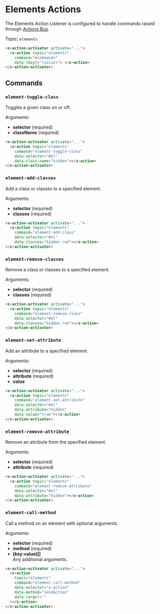 # Elements Actions

The Elements Action Listener is configured to handle commands raised through [Actions Bus](/actions/event-bus).

Topic: `elements`

```html
<x-action-activator activate="...">
  <x-action topic="elements" 
    command="<command>" 
    data-(key)="(value)"> </x-action>
</x-action-activator>
```

## Commands

### `element-toggle-class`

Toggles a given class on or off.

Arguments:

* **selector** (required)
* **className** (required)

```html
<x-action-activator activate="...">
  <x-action topic="elements" 
    command="element-toggle-class" 
    data-selector="#el" 
    data-class-name="hidden"></x-action>
</x-action-activator>
```

### `element-add-classes`

Add a class or classes to a specified element.

Arguments:

* **selector** (required)
* **classes** (required)

```html
<x-action-activator activate="...">
  <x-action topic="elements" 
    command="element-add-class" 
    data-selector="#el" 
    data-classes="hidden red"></x-action>
</x-action-activator>
```

### `element-remove-classes`

Remove a class or classes to a specified element.

Arguments:

* **selector** (required)
* **classes** (required)

```html
<x-action-activator activate="...">
  <x-action topic="elements" 
    command="element-remove-class" 
    data-selector="#el" 
    data-classes="hidden red"></x-action>
</x-action-activator>
```

### `element-set-attribute`

Add an attribute to a specified element.

Arguments:

* **selector** (required)
* **attribute** (required)
* **value**

```html
<x-action-activator activate="...">
  <x-action topic="elements" 
    command="element-set-attribute" 
    data-selector="#el" 
    data-attribute="hidden" 
    data-value="true"></x-action>
</x-action-activator>
```

### `element-remove-attribute`

Remove an attribute from the specified element.

Arguments:

* **selector** (required)
* **attribute** (required)

```html
<x-action-activator activate="...">
  <x-action topic="elements" 
    command="element-remove-attribute" 
    data-selector="#el" 
    data-attribute="hidden"></x-action>
</x-action-activator>
```

### `element-call-method`

Call a method on an element with optional arguments.

Arguments:

* **selector** (required)
* **method** (required)
* **(key:value)[]**\
  Any additional arguments.

```html
<x-action-activator activate="...">
  <x-action
    topic="elements"
    command="element-call-method"
    data-selector="x-action"
    data-method="sendAction"
    data-(args)=""
  ></x-action>
</x-action-activator>
```

